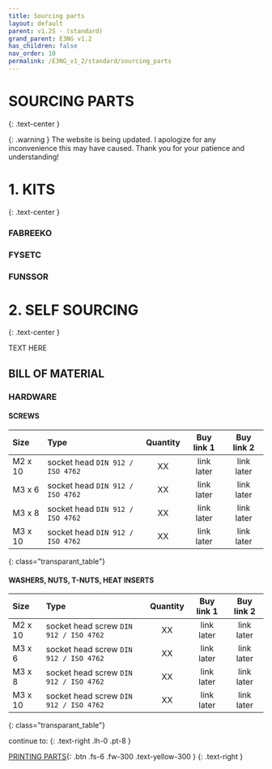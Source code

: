 ```yaml
---
title: Sourcing parts
layout: default
parent: v1.2S - (standard)
grand_parent: E3NG v1.2
has_children: false
nav_order: 10
permalink: /E3NG_v1_2/standard/sourcing_parts
---
```

# SOURCING PARTS
{: .text-center }

{: .warning }
The website is being updated. I apologize for any inconvenience this may have caused. Thank you for your patience and understanding!

# 1. KITS
{: .text-center }

### FABREEKO
### FYSETC
### FUNSSOR

# 2. SELF SOURCING
{: .text-center }

TEXT HERE

## BILL OF MATERIAL

### HARDWARE
#### SCREWS

| Size    | Type                                   |  Quantity |  Buy link 1  |   Buy link 2   |
|:--------|:---------------------------------------|:---------:|:------------:|:--------------:|
| M2 x 10 | socket head `DIN 912 / ISO 4762` |    XX     |  link later  |   link later   |
| M3 x 6  | socket head `DIN 912 / ISO 4762` |    XX     |  link later  |   link later   |
| M3 x 8  | socket head `DIN 912 / ISO 4762` |    XX     |  link later  |   link later   |
| M3 x 10 | socket head `DIN 912 / ISO 4762` |    XX     |  link later  |   link later   |
{: class="transparant_table"}

#### WASHERS, NUTS, T-NUTS, HEAT INSERTS

| Size    | Type                                   |  Quantity |  Buy link 1  |   Buy link 2   |
|:--------|:---------------------------------------|:---------:|:------------:|:--------------:|
| M2 x 10 | socket head screw `DIN 912 / ISO 4762` |    XX     |  link later  |   link later   |
| M3 x 6  | socket head screw `DIN 912 / ISO 4762` |    XX     |  link later  |   link later   |
| M3 x 8  | socket head screw `DIN 912 / ISO 4762` |    XX     |  link later  |   link later   |
| M3 x 10 | socket head screw `DIN 912 / ISO 4762` |    XX     |  link later  |   link later   |
{: class="transparant_table"}

continue to:
{: .text-right .lh-0 .pt-8 }

[PRINTING PARTS]{: .btn .fs-6 .fw-300 .text-yellow-300 }
{: .text-right }

[PRINTING PARTS]: https://rh3d.xyz/E3NG_v1_2/standard/printing_parts
